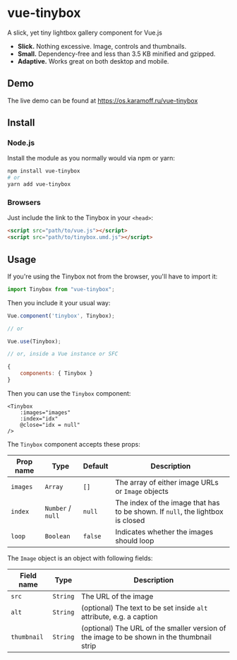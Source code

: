 # vue-tinybox

A slick, yet tiny lightbox gallery component for Vue.js

- **Slick.** Nothing excessive. Image, controls and thumbnails.
- **Small.** Dependency-free and less than 3.5 KB minified and gzipped.
- **Adaptive.** Works great on both desktop and mobile.

## Demo

The live demo can be found at https://os.karamoff.ru/vue-tinybox

## Install

### Node.js

Install the module as you normally would via npm or yarn:

```sh
npm install vue-tinybox
# or
yarn add vue-tinybox
```

### Browsers

Just include the link to the Tinybox in your `<head>`:

```html
<script src="path/to/vue.js"></script>
<script src="path/to/tinybox.umd.js"></script>
```

## Usage

If you're using the Tinybox not from the browser, you'll have to import it:

```js
import Tinybox from "vue-tinybox";
```

Then you include it your usual way:

```js
Vue.component('tinybox', Tinybox);

// or

Vue.use(Tinybox);

// or, inside a Vue instance or SFC

{
    components: { Tinybox }
}
```

Then you can use the `Tinybox` component:

```vue
<Tinybox
    :images="images"
    :index="idx"
    @close="idx = null"
/>
```

The `Tinybox` component accepts these props:

| Prop name | Type              | Default | Description                                                                    |
|-----------|-------------------|---------|--------------------------------------------------------------------------------|
| `images`  | `Array`           | `[]`    | The array of either image URLs or `Image` objects                              |
| `index`   | `Number` / `null` | `null`  | The index of the image that has to be shown. If `null`, the lightbox is closed |
| `loop`    | `Boolean`         | `false` | Indicates whether the images should loop                                       |

The `Image` object is an object with following fields:

| Field name  | Type     | Description                                                                               |
|-------------|----------|-------------------------------------------------------------------------------------------|
| `src`       | `String` | The URL of the image                                                                      |
| `alt`       | `String` | (optional) The text to be set inside `alt` attribute, e.g. a caption                      |
| `thumbnail` | `String` | (optional) The URL of the smaller version of the image to be shown in the thumbnail strip |
